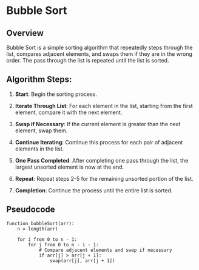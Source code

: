 # Bubble Sort

## Overview

Bubble Sort is a simple sorting algorithm that repeatedly steps through the list, compares adjacent elements, and swaps them if they are in the wrong order. The pass through the list is repeated until the list is sorted.

## Algorithm Steps:

1. **Start**: Begin the sorting process.

2. **Iterate Through List**: For each element in the list, starting from the first element, compare it with the next element.

3. **Swap if Necessary**: If the current element is greater than the next element, swap them.

4. **Continue Iterating**: Continue this process for each pair of adjacent elements in the list.

5. **One Pass Completed**: After completing one pass through the list, the largest unsorted element is now at the end.

6. **Repeat**: Repeat steps 2-5 for the remaining unsorted portion of the list.

7. **Completion**: Continue the process until the entire list is sorted.

## Pseudocode

```plaintext
function bubbleSort(arr):
    n = length(arr)
    
    for i from 0 to n - 1:
        for j from 0 to n - i - 1:
            # Compare adjacent elements and swap if necessary
            if arr[j] > arr[j + 1]:
                swap(arr[j], arr[j + 1])
